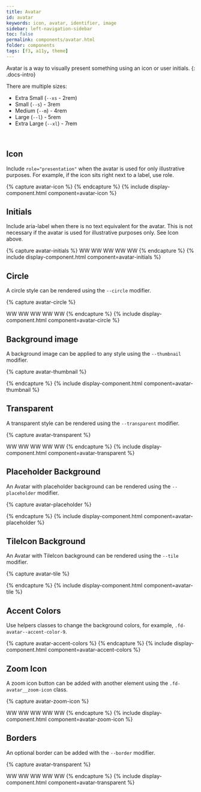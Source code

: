 ```yaml
---
title: Avatar
id: avatar
keywords: icon, avatar, identifier, image
sidebar: left-navigation-sidebar
toc: false
permalink: components/avatar.html
folder: components
tags: [f3, a11y, theme]
---
```


Avatar is a way to visually present something using an icon or user initials.
{: .docs-intro}

There are multiple sizes:
- Extra Small (`--xs` - 2rem)
- Small (`--s`) - 3rem
- Medium (`--m`) - 4rem
- Large (`--l`) - 5rem
- Extra Large (`--xl`) - 7rem

<br>

## Icon
Include `role="presentation"` when the avatar is used for only illustrative purposes. For example, if the icon sits right next to a label, use role.

{% capture avatar-icon %}
<span class="fd-avatar fd-avatar--xs sap-icon--washing-machine" role="presentation"></span>
<span class="fd-avatar fd-avatar--s sap-icon--washing-machine" role="presentation"></span>
<span class="fd-avatar fd-avatar--m sap-icon--washing-machine" role="presentation"></span>
<span class="fd-avatar fd-avatar--l sap-icon--washing-machine" role="presentation"></span>
<span class="fd-avatar fd-avatar--xl sap-icon--washing-machine" role="presentation"></span>
{% endcapture %}
{% include display-component.html component=avatar-icon %}
<br>

## Initials
Include aria-label when there is no text equivalent for the avatar. This is not necessary if the avatar is used for illustrative purposes only. See Icon above.

{% capture avatar-initials %}
<span class="fd-avatar fd-avatar--xs" aria-label="Wendy Wallace">WW</span>
<span class="fd-avatar fd-avatar--s" aria-label="Wendy Wallace">WW</span>
<span class="fd-avatar fd-avatar--m" aria-label="Wendy Wallace">WW</span>
<span class="fd-avatar fd-avatar--l" aria-label="Wendy Wallace">WW</span>
<span class="fd-avatar fd-avatar--xl" aria-label="Wendy Wallace">WW</span>
{% endcapture %}
{% include display-component.html component=avatar-initials %}
<br>

## Circle
A circle style can be rendered using the `--circle` modifier.

{% capture avatar-circle %}
<span class="fd-avatar fd-avatar--xs fd-avatar--circle sap-icon--money-bills" role="presentation"></span>
<span class="fd-avatar fd-avatar--s fd-avatar--circle sap-icon--money-bills" role="presentation"></span>
<span class="fd-avatar fd-avatar--m fd-avatar--circle sap-icon--money-bills" role="presentation"></span>
<span class="fd-avatar fd-avatar--l fd-avatar--circle sap-icon--money-bills" role="presentation"></span>
<span class="fd-avatar fd-avatar--xl fd-avatar--circle sap-icon--money-bills" role="presentation"></span>

<span class="fd-avatar fd-avatar--xs fd-avatar--circle" aria-label="Wendy Wallace">WW</span>
<span class="fd-avatar fd-avatar--s fd-avatar--circle" aria-label="Wendy Wallace">WW</span>
<span class="fd-avatar fd-avatar--m fd-avatar--circle" aria-label="Wendy Wallace">WW</span>
<span class="fd-avatar fd-avatar--l fd-avatar--circle" aria-label="Wendy Wallace">WW</span>
<span class="fd-avatar fd-avatar--xl fd-avatar--circle" aria-label="Wendy Wallace">WW</span>
{% endcapture %}
{% include display-component.html component=avatar-circle %}
<br>


## Background image

A background image can be applied to any style using the `--thumbnail` modifier.

{% capture avatar-thumbnail %}
<span class="fd-avatar fd-avatar--xs fd-avatar--circle fd-avatar--thumbnail" style="background-image: url('https://placeimg.com/400/400/nature')" role="presentation" aria-label="John Doe"></span>
<span class="fd-avatar fd-avatar--s fd-avatar--circle fd-avatar--thumbnail" style="background-image: url('https://placeimg.com/400/400/nature')" role="presentation" aria-label="John Doe"></span>
<span class="fd-avatar fd-avatar--m fd-avatar--circle fd-avatar--thumbnail" style="background-image: url('https://placeimg.com/400/400/nature')" role="presentation" aria-label="John Doe"></span>
<span class="fd-avatar fd-avatar--l fd-avatar--circle fd-avatar--thumbnail" style="background-image: url('https://placeimg.com/400/400/nature')" role="presentation" aria-label="John Doe"></span>
<span class="fd-avatar fd-avatar--xl fd-avatar--circle fd-avatar--thumbnail" style="background-image: url('https://placeimg.com/400/400/nature')" role="presentation" aria-label="John Doe"></span>


{% endcapture %}
{% include display-component.html component=avatar-thumbnail %}
<br>



## Transparent

A transparent style can be rendered using the `--transparent` modifier.

{% capture avatar-transparent %}
<span class="fd-avatar fd-avatar--xs fd-avatar--circle fd-avatar--transparent sap-icon--money-bills" role="presentation"></span>
<span class="fd-avatar fd-avatar--s fd-avatar--circle fd-avatar--transparent sap-icon--money-bills" role="presentation"></span>
<span class="fd-avatar fd-avatar--m fd-avatar--circle fd-avatar--transparent sap-icon--money-bills" role="presentation"></span>
<span class="fd-avatar fd-avatar--l fd-avatar--circle fd-avatar--transparent sap-icon--money-bills" role="presentation"></span>
<span class="fd-avatar fd-avatar--xl fd-avatar--circle fd-avatar--transparent sap-icon--money-bills" role="presentation"></span>

<span class="fd-avatar fd-avatar--xs fd-avatar--circle fd-avatar--transparent" aria-label="Wendy Wallace">WW</span>
<span class="fd-avatar fd-avatar--s fd-avatar--circle fd-avatar--transparent" aria-label="Wendy Wallace">WW</span>
<span class="fd-avatar fd-avatar--m fd-avatar--circle fd-avatar--transparent" aria-label="Wendy Wallace">WW</span>
<span class="fd-avatar fd-avatar--l fd-avatar--circle fd-avatar--transparent" aria-label="Wendy Wallace">WW</span>
<span class="fd-avatar fd-avatar--xl fd-avatar--circle fd-avatar--transparent" aria-label="Wendy Wallace">WW</span>
{% endcapture %}
{% include display-component.html component=avatar-transparent %}
<br>

## Placeholder Background

An Avatar with placeholder background can be rendered using the `--placeholder` modifier.

{% capture avatar-placeholder %}
<span class="fd-avatar fd-avatar--xs fd-avatar--circle fd-avatar--placeholder sap-icon--money-bills" role="presentation"></span>
<span class="fd-avatar fd-avatar--s fd-avatar--circle fd-avatar--placeholder sap-icon--money-bills" role="presentation"></span>
<span class="fd-avatar fd-avatar--m fd-avatar--circle fd-avatar--placeholder sap-icon--money-bills" role="presentation"></span>
<span class="fd-avatar fd-avatar--l fd-avatar--circle fd-avatar--placeholder sap-icon--money-bills" role="presentation"></span>
<span class="fd-avatar fd-avatar--xl fd-avatar--circle fd-avatar--placeholder sap-icon--money-bills" role="presentation"></span>

{% endcapture %}
{% include display-component.html component=avatar-placeholder %}
<br>

## TileIcon Background

An Avatar with TileIcon background can be rendered using the `--tile` modifier.

{% capture avatar-tile %}
<span class="fd-avatar fd-avatar--xs fd-avatar--circle fd-avatar--tile sap-icon--money-bills" role="presentation"></span>
<span class="fd-avatar fd-avatar--s fd-avatar--circle fd-avatar--tile sap-icon--money-bills" role="presentation"></span>
<span class="fd-avatar fd-avatar--m fd-avatar--circle fd-avatar--tile sap-icon--money-bills" role="presentation"></span>
<span class="fd-avatar fd-avatar--l fd-avatar--circle fd-avatar--tile sap-icon--money-bills" role="presentation"></span>
<span class="fd-avatar fd-avatar--xl fd-avatar--circle fd-avatar--tile sap-icon--money-bills" role="presentation"></span>

{% endcapture %}
{% include display-component.html component=avatar-tile %}
<br>

## Accent Colors
Use helpers classes to change the background colors, for example, `.fd-avatar--accent-color-9`.

{% capture avatar-accent-colors %}
<span class="fd-avatar fd-avatar--accent-color-1 fd-avatar--m sap-icon--money-bills" role="presentation"></span>
<span class="fd-avatar fd-avatar--accent-color-2 fd-avatar--m sap-icon--money-bills" role="presentation"></span>
<span class="fd-avatar fd-avatar--accent-color-3 fd-avatar--m sap-icon--money-bills" role="presentation"></span>
<span class="fd-avatar fd-avatar--accent-color-4 fd-avatar--m sap-icon--money-bills" role="presentation"></span>
<span class="fd-avatar fd-avatar--accent-color-5 fd-avatar--m sap-icon--money-bills" role="presentation"></span>
<span class="fd-avatar fd-avatar--accent-color-6 fd-avatar--m sap-icon--money-bills" role="presentation"></span>
<span class="fd-avatar fd-avatar--accent-color-7 fd-avatar--m sap-icon--money-bills" role="presentation"></span>
<span class="fd-avatar fd-avatar--accent-color-8 fd-avatar--m sap-icon--money-bills" role="presentation"></span>
<span class="fd-avatar fd-avatar--accent-color-9 fd-avatar--m sap-icon--money-bills" role="presentation"></span>
<span class="fd-avatar fd-avatar--accent-color-10 fd-avatar--m sap-icon--money-bills" role="presentation"></span>
{% endcapture %}
{% include display-component.html component=avatar-accent-colors %}

## Zoom Icon
A zoom icon button can be added with another element using the `.fd-avatar__zoom-icon` class.

{% capture avatar-zoom-icon %}
<span class="fd-avatar fd-avatar--xs fd-avatar--circle fd-avatar--accent-color-1 sap-icon--money-bills" role="presentation">
    <span class="fd-avatar__zoom-icon sap-icon--edit" role="presentation"></span>
</span>
<span class="fd-avatar fd-avatar--s fd-avatar--circle fd-avatar--accent-color-2 sap-icon--money-bills" role="presentation">
    <span class="fd-avatar__zoom-icon sap-icon--edit" role="presentation"></span>
</span>
<span class="fd-avatar fd-avatar--m fd-avatar--circle fd-avatar--accent-color-3 sap-icon--money-bills" role="presentation">
    <span class="fd-avatar__zoom-icon sap-icon--edit" role="presentation"></span>
</span>
<span class="fd-avatar fd-avatar--l fd-avatar--circle fd-avatar--accent-color-4 sap-icon--money-bills" role="presentation">
    <span class="fd-avatar__zoom-icon sap-icon--edit" role="presentation"></span>
</span>
<span class="fd-avatar fd-avatar--xl fd-avatar--circle fd-avatar--accent-color-5 sap-icon--money-bills" role="presentation">
    <span class="fd-avatar__zoom-icon sap-icon--edit" role="presentation"></span>
</span>

<span class="fd-avatar fd-avatar--accent-color-6 fd-avatar--xs" aria-label="Wendy Wallace">WW
    <span class="fd-avatar__zoom-icon sap-icon--edit" role="presentation"></span>
</span>
<span class="fd-avatar fd-avatar--accent-color-7 fd-avatar--s" aria-label="Wendy Wallace">WW
    <span class="fd-avatar__zoom-icon sap-icon--edit" role="presentation"></span>
</span>
<span class="fd-avatar fd-avatar--accent-color-8 fd-avatar--m" aria-label="Wendy Wallace">WW
    <span class="fd-avatar__zoom-icon sap-icon--edit" role="presentation"></span>
</span>
<span class="fd-avatar fd-avatar--accent-color-9 fd-avatar--l" aria-label="Wendy Wallace">WW
    <span class="fd-avatar__zoom-icon sap-icon--edit" role="presentation"></span>
</span>
<span class="fd-avatar fd-avatar--accent-color-10 fd-avatar--xl" aria-label="Wendy Wallace">WW
    <span class="fd-avatar__zoom-icon sap-icon--edit" role="presentation"></span>
</span>
{% endcapture %}
{% include display-component.html component=avatar-zoom-icon %}
<br>

## Borders

An optional border can be added with the `--border` modifier.

{% capture avatar-transparent %}
<span class="fd-avatar fd-avatar--xs fd-avatar--transparent fd-avatar--border sap-icon--money-bills" role="presentation"></span>
<span class="fd-avatar fd-avatar--s fd-avatar--transparent fd-avatar--border sap-icon--money-bills" role="presentation"></span>
<span class="fd-avatar fd-avatar--m fd-avatar--transparent fd-avatar--border sap-icon--money-bills" role="presentation"></span>
<span class="fd-avatar fd-avatar--l fd-avatar--transparent fd-avatar--border sap-icon--money-bills" role="presentation"></span>
<span class="fd-avatar fd-avatar--xl fd-avatar--transparent fd-avatar--border sap-icon--money-bills" role="presentation"></span>

<span class="fd-avatar fd-avatar--xs fd-avatar--circle fd-avatar--transparent fd-avatar--border" aria-label="Wendy Wallace">WW</span>
<span class="fd-avatar fd-avatar--s fd-avatar--circle fd-avatar--transparent fd-avatar--border" aria-label="Wendy Wallace">WW</span>
<span class="fd-avatar fd-avatar--m fd-avatar--circle fd-avatar--transparent fd-avatar--border" aria-label="Wendy Wallace">WW</span>
<span class="fd-avatar fd-avatar--l fd-avatar--circle fd-avatar--transparent fd-avatar--border" aria-label="Wendy Wallace">WW</span>
<span class="fd-avatar fd-avatar--xl fd-avatar--circle fd-avatar--transparent fd-avatar--border" aria-label="Wendy Wallace">WW</span>
{% endcapture %}
{% include display-component.html component=avatar-transparent %}
<br>
